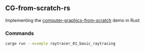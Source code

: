 ## CG-from-scratch-rs

Implementing the [computer-graphics-from-scratch](https://github.com/ggambetta/computer-graphics-from-scratch) demo in Rust

### Commands

```bash
cargo run --example raytracer_01_basic_raytracing
```
